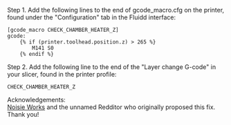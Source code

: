 Step 1. Add the following lines to the end of gcode_macro.cfg on the printer, found under the "Configuration" tab in the Fluidd interface:

```
[gcode_macro CHECK_CHAMBER_HEATER_Z]
gcode:
    {% if (printer.toolhead.position.z) > 265 %}
        M141 S0
    {% endif %}
```

Step 2. Add the following line to the end of the "Layer change G-code" in your slicer, found in the printer profile:

```
CHECK_CHAMBER_HEATER_Z
```

Acknowledgements:  
[Noisie Works](https://www.youtube.com/@NoizieWorks) and the unnamed Redditor who originally proposed this fix.  Thank you!
